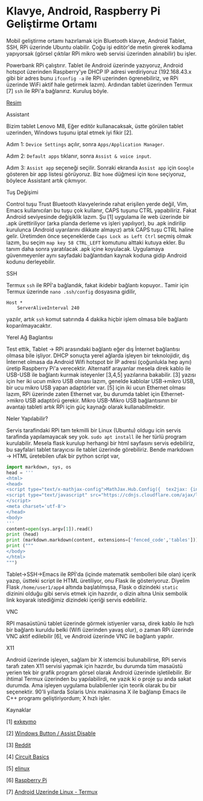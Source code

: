 # Klavye, Android, Raspberry Pi Geliştirme Ortamı

Mobil geliştirme ortamı hazırlamak için Bluetooth klavye, Android
Tablet, SSH, RPi üzerinde Ubuntu olabilir. Çoğu işi editör'de metin
girerek kodlama yapıyorsak (görsel çıktılar RPi mikro web servisi
üzerinden alınabilir) bu işler.

Powerbank RPi çalıştırır. Tablet ile Android üzerinde yazıyoruz,
Android hotspot üzerinden Raspberry'ye DHCP IP adresi verdiriyoruz
(192.168.43.x gibi bir adres bunu `ifconfig -a` ile RPi uzerinden
ögrenebiliriz, ve RPi üzerinde WiFi aktif hale getirmek
lazım). Ardından tablet üzerinden Termux [7] `ssh` ile RPi'a
bağlanırız. Kuruluş böyle.

[Resim](tablrpi1.jpg)

Assistant

Bizim tablet Lenovo M8, Eğer editör kullanacaksak, üstte görülen
tablet uzerinden, Windows tuşunu iptal etmek iyi fikir [2].

Adım 1: `Device Settings` açılır, sonra `Apps/Application Manager`.

Adım 2: `Default apps` tıklanır, sonra `Assist & voice input`.

Adım 3: `Assist app` seçeneği seçilir. Sonraki ekranda `Assist app`
için `Google` gösteren bir app listesi görüyoruz. Biz `home` düğmesi
için `None` seçiyoruz, böylece Assistant artık çıkmıyor.

Tuş Değişimi

Control tuşu Trust Bluetooth klavyelerinde rahat erişilen yerde değil,
Vim, Emacs kullanıcıları bu tuşu çok kullanır, CAPS tuşunu CTRL
yapabiliriz. Fakat Android seviyesinde değişiklik lazım. Şu [1]
uygulama ile web üzerinde bir .apk ürettiriliyor (arka planda derleme
vs işleri yapılıyor), bu .apk indirilip kurulunca (Android uyarılarını
dikkate almayız) artık CAPS tuşu CTRL haline gelir. Üretimden önce
seçeneklerde `Caps Lock as Left Ctrl` seçmiş olmak lazım, bu seçim
`map key 58 CTRL_LEFT` komutunu alttaki kutuya ekler. Bu tanım daha
sonra yaratılacak .apk içine koyulacak. Uygulamaya güvenmeyenler aynı
sayfadaki bağlantıdan kaynak koduna gidip Android kodunu derleyebilir.

SSH

Termux `ssh` ile RPİ'a bağlandık, fakat ikidebir bağlantı
kopuyor.. Tamir için Termux üzerinde `nano .ssh/config` dosyasına
gidilir,

```
Host *
    ServerAliveInterval 240
```

yazılır, artık `ssh` komut satırında 4 dakika hiçbir işlem olmasa bile
bağlantı koparılmayacaktır.

Yerel Ağ Baglantısı

Test ettik, Tablet -> RPi arasındaki bağlantı eğer dış İnternet
bağlantısı olmasa bile işliyor. DHCP sonuçta yerel ağlarda işleyen bir
teknolojidir, dış İnternet olmasa da Android Wifi hotspot bir İP
adresi (çoğunlukla hep aynı) üretip Raspberry Pi'a
verecektir. Alternatif arayanlar mesela direk kablo ile USB-USB ile
bağlantı kurmak isteyenler [3,4,5] yazılarına bakabilir. [3] yazısı
için her iki ucun mikro USB olması lazım, genelde kablolar USB->mikro
USB, bir ucu mikro USB yapan adaptörler var. [5] için iki ucun
Ethernet olması lazım, RPi üzerinde zaten Ethernet var, bu durumda
tablet için Ethernet->mikro USB adaptörü gerekir. Mikro USB-Mikro USB
bağlantısının bir avantajı tableti artık RPi için güç kaynağı olarak
kullanabilmektir.

Neler Yapılabilir?

Servis tarafindaki RPi tam tekmilli bir Linux (Ubuntu) oldugu icin
servis tarafinda yapılamayacak sey yok. `sudo apt install` ile her
türlü program kurulabilir. Mesela flask kurulup herhangi bir html
sayfasını servis edebiliriz, bu sayfalari tablet tarayıcısı ile tablet
üzerinde görebiliriz. Bende markdown -> HTML üretebilen ufak bir
python script var,

```python
import markdown, sys, os
head = '''
<html>
<head>
<script type="text/x-mathjax-config">MathJax.Hub.Config({  tex2jax: {inlineMath: [["$","$"]  ]}});</script>
<script type="text/javascript" src="https://cdnjs.cloudflare.com/ajax/libs/mathjax/2.7.5/MathJax.js?config=TeX-AMS_HTML-full">
</script>
<meta charset='utf-8'>
</head>
<body>
'''
content=open(sys.argv[1]).read()
print (head)
print (markdown.markdown(content, extensions=['fenced_code','tables']))
print ("""
</body>
</html>
""")
```

Tablet->SSH->Emacs ile RPİ'da (içinde matematik sembolleri bile olan)
içerik yazıp, üstteki script ile HTML üretiliyor, onu Flask ile
gösteriyoruz. Diyelim Flask `/home/user1/app4` altında başlatılmışsa,
Flask o dizindeki `static` dizinini olduğu gibi servis etmek için
hazırdır, o dizin altına Unix sembolik link koyarak istediğimiz
dizindeki içeriği servis edebiliriz.

VNC

RPI masaüstünü tablet üzerinde görmek istiyenler varsa, direk kablo
ile hızlı bir bağlantı kuruldu belki (Wifi üzerinden yavaş olur), o
zaman RPi üzerinde VNC aktif edilebilir [6], ve Android üzerinde VNC
ile bağlantı yapılır.

X11

Android üzerinde işleyen, sağlam bir X istemcisi bulunabilirse, RPi
servis tarafı zaten X11 servisi yapmak için hazırdır, bu durumda tüm
masaüstü yerien tek bir grafik program görsel olarak Android üzerinde
işletilebilir. Bir ihtimal Termux üzerinden bu yapılabilirdi, ne yazık
ki o proje şu anda sakat durumda. Ama işleyen uygulama bulabilenler
için teorik olarak bu bir seçenektir. 90'li yıllarda Solaris Unix
makinasına X ile bağlanıp Emacs ile C++ programı geliştiriyordum; X
hızlı işler.

Kaynaklar

[1] [exkeymo](https://exkeymo.herokuapp.com/)

[2] [Windows Button / Assist Disable](https://www.guidingtech.com/remove-google-assistant-home-button/)

[3] [Reddit](https://www.reddit.com/r/raspberry_pi/comments/3bpw4g/connecting_to_the_raspberry_pi_from_your_android/)

[4] [Circuit Basics](https://www.circuitbasics.com/how-to-connect-to-a-raspberry-pi-directly-with-an-ethernet-cable/)

[5] [elinux](https://elinux.org/How_to_use_an_Android_tablet_as_a_Raspberry_Pi_console_terminal_and_internet_router)

[6] [Raspberry Pi](../../2020/07/raspberrypi.html)

[7] [Android Uzerinde Linux - Termux](../../2018/09/android-uzerinde-linux-termux.html)

